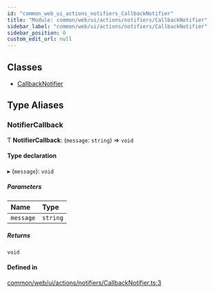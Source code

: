 ```yaml
---
id: "common_web_ui_actions_notifiers_CallbackNotifier"
title: "Module: common/web/ui/actions/notifiers/CallbackNotifier"
sidebar_label: "common/web/ui/actions/notifiers/CallbackNotifier"
sidebar_position: 0
custom_edit_url: null
---
```


## Classes

- [CallbackNotifier](../classes/common_web_ui_actions_notifiers_CallbackNotifier.CallbackNotifier.md)

## Type Aliases

### NotifierCallback

Ƭ **NotifierCallback**: (`message`: `string`) => `void`

#### Type declaration

▸ (`message`): `void`

##### Parameters

| Name | Type |
| :------ | :------ |
| `message` | `string` |

##### Returns

`void`

#### Defined in

[common/web/ui/actions/notifiers/CallbackNotifier.ts:3](https://github.com/Soroush9978/rds-ng/blob/3365237/src/common/web/ui/actions/notifiers/CallbackNotifier.ts#L3)
